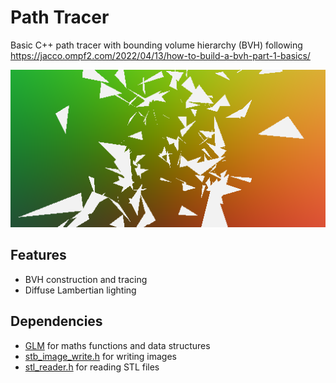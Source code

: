 # Path Tracer

Basic C++ path tracer with bounding volume hierarchy (BVH) following https://jacco.ompf2.com/2022/04/13/how-to-build-a-bvh-part-1-basics/


![Output](output.bmp)

## Features

- BVH construction and tracing
- Diffuse Lambertian lighting

## Dependencies

- [GLM](https://github.com/g-truc/glm) for maths functions and data structures
- [stb_image_write.h](https://github.com/nothings/stb) for writing images
- [stl_reader.h](https://github.com/sreiter/stl_reader) for reading STL files
